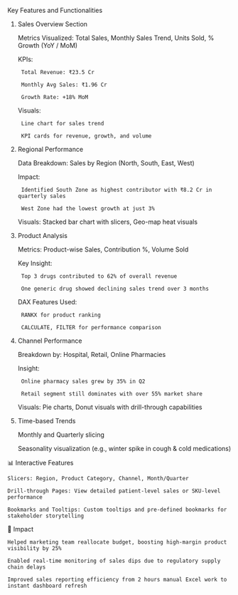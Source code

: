 Key Features and Functionalities
1. Sales Overview Section

    Metrics Visualized: Total Sales, Monthly Sales Trend, Units Sold, % Growth (YoY / MoM)

    KPIs:

        Total Revenue: ₹23.5 Cr

        Monthly Avg Sales: ₹1.96 Cr

        Growth Rate: +18% MoM

    Visuals:

        Line chart for sales trend

        KPI cards for revenue, growth, and volume

2. Regional Performance

    Data Breakdown: Sales by Region (North, South, East, West)

    Impact:

        Identified South Zone as highest contributor with ₹8.2 Cr in quarterly sales

        West Zone had the lowest growth at just 3%

    Visuals: Stacked bar chart with slicers, Geo-map heat visuals

3. Product Analysis

    Metrics: Product-wise Sales, Contribution %, Volume Sold

    Key Insight:

        Top 3 drugs contributed to 62% of overall revenue

        One generic drug showed declining sales trend over 3 months

    DAX Features Used:

        RANKX for product ranking

        CALCULATE, FILTER for performance comparison

4. Channel Performance

    Breakdown by: Hospital, Retail, Online Pharmacies

    Insight:

        Online pharmacy sales grew by 35% in Q2

        Retail segment still dominates with over 55% market share

    Visuals: Pie charts, Donut visuals with drill-through capabilities

5. Time-based Trends

    Monthly and Quarterly slicing

    Seasonality visualization (e.g., winter spike in cough & cold medications)

📊 Interactive Features

    Slicers: Region, Product Category, Channel, Month/Quarter

    Drill-through Pages: View detailed patient-level sales or SKU-level performance

    Bookmarks and Tooltips: Custom tooltips and pre-defined bookmarks for stakeholder storytelling

🧠 Impact

    Helped marketing team reallocate budget, boosting high-margin product visibility by 25%

    Enabled real-time monitoring of sales dips due to regulatory supply chain delays

    Improved sales reporting efficiency from 2 hours manual Excel work to instant dashboard refresh

